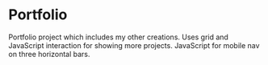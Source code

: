 # Portfolio
Portfolio project which includes my other creations.
Uses grid and JavaScript interaction for showing more projects.
JavaScript for mobile nav on three horizontal bars.
